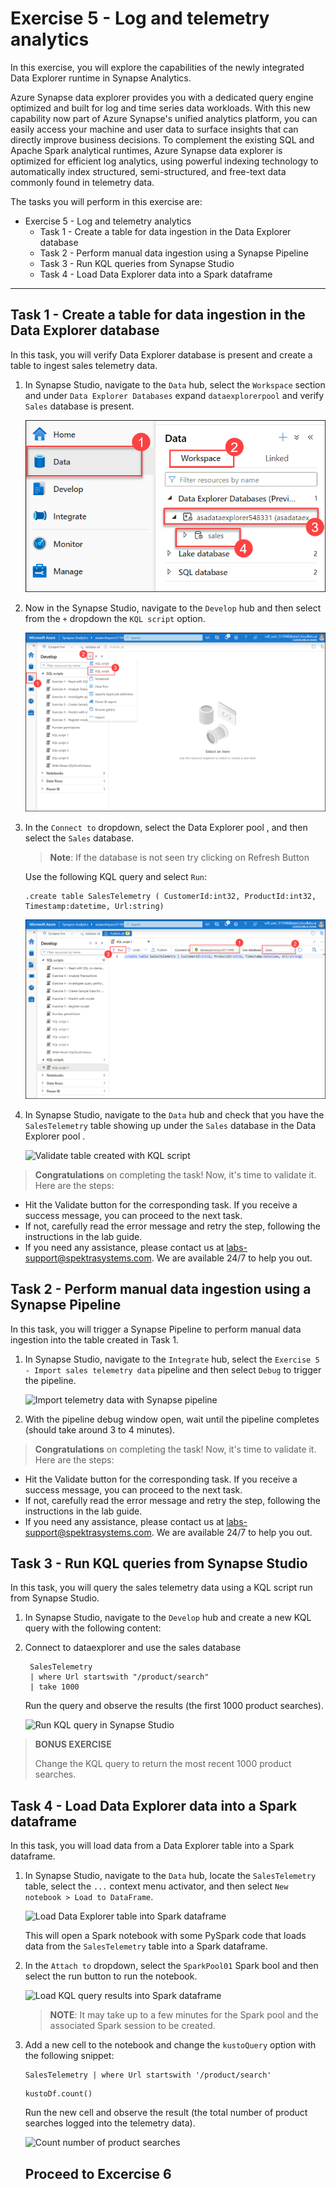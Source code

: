 # Exercise 5 - Log and telemetry analytics

In this exercise, you will explore the capabilities of the newly integrated Data Explorer runtime in Synapse Analytics.

Azure Synapse data explorer provides you with a dedicated query engine optimized and built for log and time series data workloads. With this new capability now part of Azure Synapse's unified analytics platform, you can easily access your machine and user data to surface insights that can directly improve business decisions. To complement the existing SQL and Apache Spark analytical runtimes, Azure Synapse data explorer is optimized for efficient log analytics, using powerful indexing technology to automatically index structured, semi-structured, and free-text data commonly found in telemetry data.

The tasks you will perform in this exercise are:

- Exercise 5 - Log and telemetry analytics
  - Task 1 - Create a table for data ingestion in the Data Explorer database 
  - Task 2 - Perform manual data ingestion using a Synapse Pipeline
  - Task 3 - Run KQL queries from Synapse Studio
  - Task 4 - Load Data Explorer data into a Spark dataframe
 
-------------------------

## Task 1 - Create a table for data ingestion in the Data Explorer database 

In this task, you will verify Data Explorer database is present and create a table to ingest sales telemetry data.

1. In Synapse Studio, navigate to the `Data` hub, select the `Workspace` section and under `Data Explorer Databases` expand `dataexplorerpool` and verify `Sales` database is present.

   ![New KQL script](./media/ex5img1.png)

1. Now in the Synapse Studio, navigate to the `Develop` hub and then select from the `+` dropdown the `KQL script` option.

   ![New KQL script](media/ex05-create-data-explorer-table-1.1.png)

2. In the `Connect to` dropdown, select the Data Explorer pool **<inject key="dataexplorer pool Name" enableCopy="false" />**, and then select the `Sales` database.

   >**Note**: If the database is not seen try clicking on Refresh Button

   Use the following KQL query and select `Run`:

   ```kql
   .create table SalesTelemetry ( CustomerId:int32, ProductId:int32, Timestamp:datetime, Url:string)
   ```

   ![KQL script to create new table](media/ex05-create-data-explorer-table-2.1.png)

3. In Synapse Studio, navigate to the `Data` hub and check that you have the `SalesTelemetry` table showing up under the `Sales` database in the Data Explorer pool **<inject key="dataexplorer pool Name" enableCopy="false" />**.

   ![Validate table created with KQL script](media/analytics-ex5-salestele.png)

  > **Congratulations** on completing the task! Now, it's time to validate it. Here are the steps:
	
  - Hit the Validate button for the corresponding task. If you receive a success message, you can proceed to the next task. 
  - If not, carefully read the error message and retry the step, following the instructions in the lab guide.
  - If you need any assistance, please contact us at labs-support@spektrasystems.com. We are available 24/7 to help you out.

<validation step="33893e24-030e-40f9-acd2-417fad316448" />

## Task 2 - Perform manual data ingestion using a Synapse Pipeline

In this task, you will trigger a Synapse Pipeline to perform manual data ingestion into the table created in Task 1.

1. In Synapse Studio, navigate to the `Integrate` hub, select the `Exercise 5 - Import sales telemetry data` pipeline and then select `Debug` to trigger the pipeline.

   ![Import telemetry data with Synapse pipeline](media/ex05-import-data-with-synapse-pipeline.1.png)

2. With the pipeline debug window open, wait until the pipeline completes (should take around 3 to 4 minutes).

  > **Congratulations** on completing the task! Now, it's time to validate it. Here are the steps:
	
  - Hit the Validate button for the corresponding task. If you receive a success message, you can proceed to the next task. 
  - If not, carefully read the error message and retry the step, following the instructions in the lab guide.
  - If you need any assistance, please contact us at labs-support@spektrasystems.com. We are available 24/7 to help you out.

<validation step="33893e24-030e-40f9-acd2-417fad316448" />

## Task 3 - Run KQL queries from Synapse Studio

In this task, you will query the sales telemetry data using a KQL script run from Synapse Studio.

1. In Synapse Studio, navigate to the `Develop` hub and create a new KQL query with the following content:
 
2. Connect to dataexplorer and use the sales database

   ```kql
    SalesTelemetry
    | where Url startswith "/product/search"
    | take 1000
    ```

    Run the query and observe the results (the first 1000 product searches).

    ![Run KQL query in Synapse Studio](media/ex05-run-kql-query.1.png)

>**BONUS EXERCISE**
>
>Change the KQL query to return the most recent 1000 product searches.

## Task 4 - Load Data Explorer data into a Spark dataframe

In this task, you will load data from a Data Explorer table into a Spark dataframe.

1. In Synapse Studio, navigate to the `Data` hub, locate the `SalesTelemetry` table, select the `...` context menu activator, and then select `New notebook > Load to DataFrame`.

   ![Load Data Explorer table into Spark dataframe](media/ex05-load-data-explorer-query-into-spark.1.png)

    This will open a Spark notebook with some PySpark code that loads data from the `SalesTelemetry` table into a Spark dataframe.

2. In the `Attach to` dropdown, select the `SparkPool01` Spark bool and then select the run button to run the notebook.

    ![Load KQL query results into Spark dataframe](media/ex05-load-data-explorer-query-into-spark-results.1.png)

    >**NOTE**: It may take up to a few minutes for the Spark pool and the associated Spark session to be created.

3. Add a new cell to the notebook and change the `kustoQuery` option with the following snippet:

    ```kql
    SalesTelemetry | where Url startswith '/product/search'
    ```
    
    ```kql
    kustoDf.count()
    ```

    Run the new cell and observe the result (the total number of product searches logged into the telemetry data).

   ![Count number of product searches](./media/ex05-load-data-explorer-query-into-spark-results-2.png)

   ## Proceed to Excercise 6
